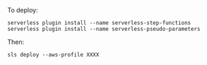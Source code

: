 To deploy:

    serverless plugin install --name serverless-step-functions
    serverless plugin install --name serverless-pseudo-parameters

Then:

    sls deploy --aws-profile XXXX